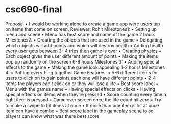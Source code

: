 # csc690-final

Proposal
	•	I would be working alone to create a game app were users tap on items that come on screen. 
Reviewer:
Rohit 
Milestones1:
	•	Setting up menu and scene 
	•	Menu has best score and name of the game 2 hours
Milestones2:
	•	Creating the objects that are used in the game 
	•	Delegating which objects will add points and which will destroy health
	•	Adding health every user gets between 3- 4 tries then game is over
	•	Creating physics 
	•	Each object gives the user different amount of points
	•	Making the items pop up randomly on the screen
6-8 hours
Milestones 3:
	•	Adding special effects to the game 
	•	Making the game look appealing 
1-2 hours
Milestones 4:
	•	Putting everything together
Game Features:
	•	5-6 different items for users to click on to gain points each one will have different points 
	•	2-4 items the players can’t click on or they will lose a life
	•	Best score label 
	•	Menu with the games name
	•	Having special effects on clicks
	•	Having special effects on items when they’re pressed
	•	Score counting every time a right item is pressed 
	•	Game over screen once the life count hit zero
	•	Try to make a swipe to hit items at once
	•	If more than one item is hit at once item can have a combo
	•	Best score label in the gameplay scene to so players can know what was there best score



